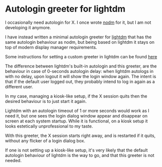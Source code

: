 # Autologin greeter for lightdm

I occasionally need autologin for X. I once wrote [nodm](https://github.com/spanezz/nodm)
for it, but I am not developing it anymore.

I have instead written a minimal autologin greeter for [lightdm](https://freedesktop.org/wiki/Software/LightDM/)
that has the same autologin behaviour as nodm, but being based on lightdm it
stays on top of modern display manager requirements.

Some instructions for setting a custom greeter in lightdm can be found
[here](https://wiki.ubuntu.com/LightDM#Changing_the_Greeter)

The difference between lightdm's built-in autologin and this greeter, are the
behaviour in case of 0-seconds autologin delay: when lightdm autologs in with
no delay, upon logout it will show the login window again. The intent is that
if the default user logged out, they probably intend to log in again as a
different user.

In my case, managing a kiosk-like setup, if the X session quits then the
desired behaviour is to just start it again.

Lightdm with an autologin timeout of 1 or more seconds would work as I need it,
but one sees the login dialog window appear and disappear on screen at each
system startup. While it is functional, on a kiosk setup it looks estetically
unprofessional to my taste.

With this greeter, the X session starts right away, and is restarted if it
quits, without any flicker of a login dialog box.

If one is not setting up a kiosk-like setup, it's very likely that the default
autologin behaviour of lightdm is the way to go, and that this greeter is not
needed.
